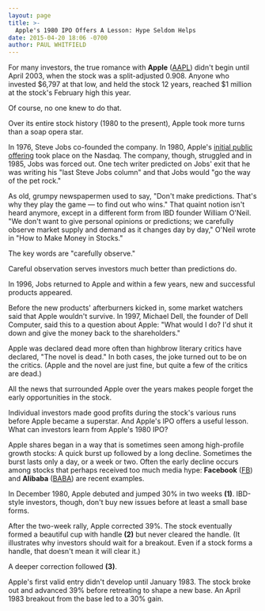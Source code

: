 ```yaml
---
layout: page
title: >-
  Apple's 1980 IPO Offers A Lesson: Hype Seldom Helps
date: 2015-04-20 18:06 -0700
author: PAUL WHITFIELD
---
```





For many investors, the true romance with **Apple** ([AAPL](https://research.investors.com/quote.aspx?symbol=AAPL)) didn't begin until April 2003, when the stock was a split-adjusted 0.908. Anyone who invested \$6,797 at that low, and held the stock 12 years, reached \$1 million at the stock's February high this year.

  

Of course, no one knew to do that.

  

Over its entire stock history (1980 to the present), Apple took more turns than a soap opera star.

  

In 1976, Steve Jobs co-founded the company. In 1980, Apple's [initial public offering](http://news.investors.com/iponews.htm) took place on the Nasdaq. The company, though, struggled and in 1985, Jobs was forced out. One tech writer predicted on Jobs' exit that he was writing his "last Steve Jobs column" and that Jobs would "go the way of the pet rock."

  

As old, grumpy newspapermen used to say, "Don't make predictions. That's why they play the game — to find out who wins." That quaint notion isn't heard anymore, except in a different form from IBD founder William O'Neil. "We don't want to give personal opinions or predictions; we carefully observe market supply and demand as it changes day by day," O'Neil wrote in "How to Make Money in Stocks."

  

The key words are "carefully observe."

  

Careful observation serves investors much better than predictions do.

  

In 1996, Jobs returned to Apple and within a few years, new and successful products appeared.

  

Before the new products' afterburners kicked in, some market watchers said that Apple wouldn't survive. In 1997, Michael Dell, the founder of Dell Computer, said this to a question about Apple: "What would I do? I'd shut it down and give the money back to the shareholders."

  

Apple was declared dead more often than highbrow literary critics have declared, "The novel is dead." In both cases, the joke turned out to be on the critics. (Apple and the novel are just fine, but quite a few of the critics are dead.)

  

All the news that surrounded Apple over the years makes people forget the early opportunities in the stock.

  

Individual investors made good profits during the stock's various runs before Apple became a superstar. And Apple's IPO offers a useful lesson. What can investors learn from Apple's 1980 IPO?

  

Apple shares began in a way that is sometimes seen among high-profile growth stocks: A quick burst up followed by a long decline. Sometimes the burst lasts only a day, or a week or two. Often the early decline occurs among stocks that perhaps received too much media hype: **Facebook** ([FB](https://research.investors.com/quote.aspx?symbol=FB)) and **Alibaba** ([BABA](https://research.investors.com/quote.aspx?symbol=BABA)) are recent examples.

  

In December 1980, Apple debuted and jumped 30% in two weeks **(1)**. IBD-style investors, though, don't buy new issues before at least a small base forms.

  

After the two-week rally, Apple corrected 39%. The stock eventually formed a beautiful cup with handle **(2)** but never cleared the handle. (It illustrates why investors should wait for a breakout. Even if a stock forms a handle, that doesn't mean it will clear it.)

  

A deeper correction followed **(3)**.

  

Apple's first valid entry didn't develop until January 1983. The stock broke out and advanced 39% before retreating to shape a new base. An April 1983 breakout from the base led to a 30% gain.




